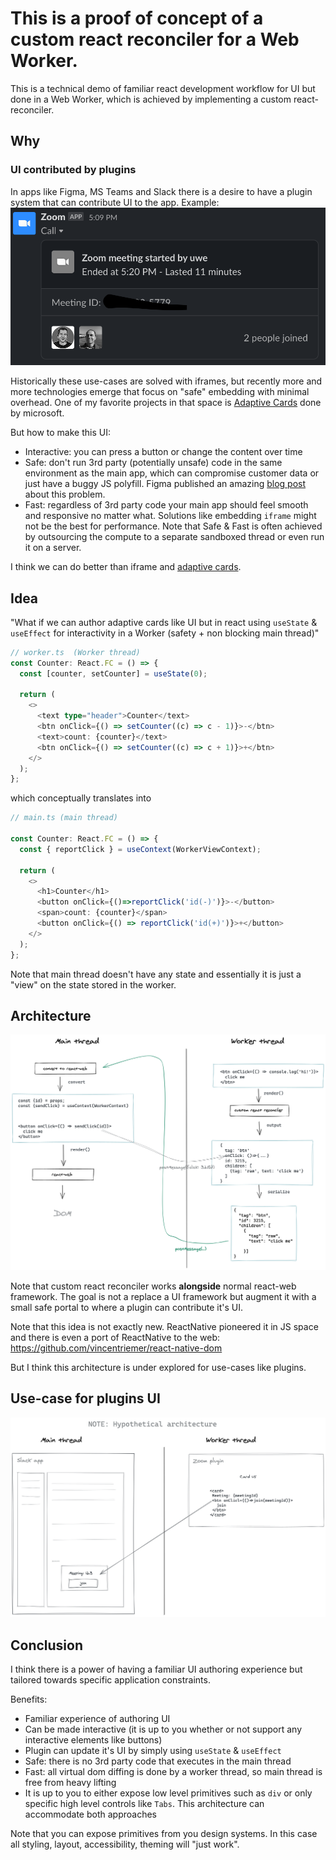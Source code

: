 # This is a proof of concept of a custom react reconciler for a Web Worker.

This is a technical demo of familiar react development workflow for UI but done in a Web Worker, which is achieved by implementing a custom react-reconciler.

## Why
### UI contributed by plugins
In apps like Figma, MS Teams and Slack there is a desire to have a plugin system that can contribute UI to the app. Example: 
![Screen shot of Zoom card in Slack](./images/slack+zoom.png?raw=true "Zoom card in Slack")

Historically these use-cases are solved with iframes, but recently more and more technologies emerge that focus on "safe" embedding with minimal overhead. One of my favorite projects in that space is [Adaptive Cards](https://adaptivecards.io/) done by microsoft.

But how to make this UI:
- Interactive: you can press a button or change the content over time
- Safe: don't run 3rd party (potentially unsafe) code in the same environment as the main app, which can compromise customer data or just have a buggy JS polyfill. Figma published an amazing [blog post](https://www.figma.com/blog/an-update-on-plugin-security/) about this problem. 
- Fast: regardless of 3rd party code your main app should feel smooth and responsive no matter what. Solutions like embedding `iframe` might not be the best for performance. Note that Safe & Fast is often achieved by outsourcing the compute to a separate sandboxed thread or even run it on a server.

I think we can do better than iframe and [adaptive cards](https://adaptivecards.io/).

## Idea
"What if we can author adaptive cards like UI but in react using `useState` & `useEffect` for interactivity in a Worker (safety + non blocking main thread)"

```ts
// worker.ts  (Worker thread)
const Counter: React.FC = () => {
  const [counter, setCounter] = useState(0);

  return (
    <>
      <text type="header">Counter</text>
      <btn onClick={() => setCounter((c) => c - 1)}>-</btn>
      <text>count: {counter}</text>
      <btn onClick={() => setCounter((c) => c + 1)}>+</btn>
    </>
  );
};
```

which conceptually translates into
```ts
// main.ts (main thread)

const Counter: React.FC = () => {
  const { reportClick } = useContext(WorkerViewContext);

  return (
    <>
      <h1>Counter</h1>
      <button onClick={()=>reportClick('id(-)')}>-</button>
      <span>count: {counter}</span>
      <button onClick={() => reportClick('id(+)')}>+</button>
    </>
  );
};
```

Note that main thread doesn't have any state and essentially it is just a "view" on the state stored in the worker.

## Architecture 
![Architecture diagram](./images/worker-reconciler.png?raw=true "Architecture")

Note that custom react reconciler works **alongside** normal react-web framework. The goal is not a replace a UI framework but augment it with a small safe portal to where a plugin can contribute it's UI.

Note that this idea is not exactly new. ReactNative pioneered it in JS space and there is even a port of ReactNative to the web: https://github.com/vincentriemer/react-native-dom

But I think this architecture is under explored for use-cases like plugins.

## Use-case for plugins UI
![Plugins UI architecture diagram](./images/plugin-architecture.png?raw=true "plugins UI architecture")

## Conclusion
I think there is a power of having a familiar UI authoring experience but tailored towards specific application constraints. 

Benefits:
- Familiar experience of authoring UI
- Can be made interactive (it is up to you whether or not support any interactive elements like buttons)
- Plugin can update it's UI by simply using `useState` & `useEffect`
- Safe: there is no 3rd party code that executes in the main thread
- Fast: all virtual dom diffing is done by a worker thread, so main thread is free from heavy lifting
- It is up to you to either expose low level primitives such as `div` or only specific high level controls like `Tabs`. This architecture can accommodate both approaches

Note that you can expose primitives from you design systems. In this case all styling, layout, accessibility, theming will "just work".
